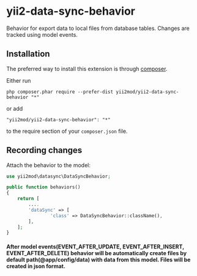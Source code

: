 # yii2-data-sync-behavior
Behavior for export data to local files from database tables. Changes are tracked using model events.

Installation 
------------

The preferred way to install this extension is through [composer](http://getcomposer.org/download/).

Either run

```
php composer.phar require --prefer-dist yii2mod/yii2-data-sync-behavior "*"
```

or add

```
"yii2mod/yii2-data-sync-behavior": "*"
```

to the require section of your `composer.json` file.

## Recording changes

Attach the behavior to the model:

```php
use yii2mod\datasync\DataSyncBehavior;

public function behaviors()
{
    return [
        ....
        'dataSync' => [
                'class' => DataSyncBehavior::className(),
        ],
    ];
}

```
#### After model events(EVENT_AFTER_UPDATE, EVENT_AFTER_INSERT, EVENT_AFTER_DELETE) behavior will be automatically create files by default path(@app/config/data) with data from this model. Files will be created in json format.
 
